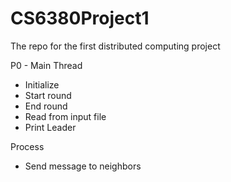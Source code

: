 # CS6380Project1
The repo for the first distributed computing project

P0 - Main Thread
* Initialize
* Start round
* End round
* Read from input file
* Print Leader

Process
* Send message to neighbors
